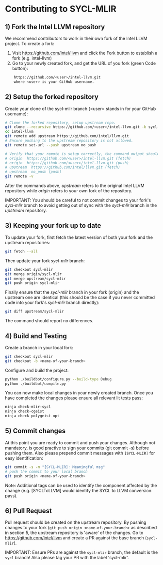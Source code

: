 # Contributing to SYCL-MLIR

## 1) Fork the Intel LLVM repository

We recommend contributors to work in their own fork of the Intel LLVM project. To create a fork:
	
  1) Visit https://github.com/intel/llvm and click the Fork button to establish a fork (e.g. intel-llvm)
  2) Go to your newly created fork, and get the URL of you fork (green Code button):
	
  ```sh
	  https://github.com/<user>/intel-llvm.git    
	  where <user> is your GitHub username.	
  ```

## 2) Setup the forked repository

Create your clone of the sycl-mlir branch (\<user\> stands in for your GitHub username):

  ```sh
  # Clone the forked repository, setup upstream repo.
  git clone --recursive https://github.com/<user>/intel-llvm.git -b sycl-mlir
  cd intel-llvm
  git remote add upstream https://github.com/intel/llvm.git
  # Ensure pushing to the upstream repository is not allowed.
  git remote set-url --push upstream no_push
  
  # Verify that your remote is setup correctly, the command output should be:
  # origin  https://github.com/<user>/intel-llvm.git (fetch)
  # origin  https://github.com/<user>/intel-llvm.git (push)
  # upstream  https://github.com/intel/llvm.git (fetch)
  # upstream  no_push (push)
  git remote -v
  ```

After the commands above, *upstream* refers to the original Intel LLVM repository while *origin* refers to your own fork of the repository.

IMPORTANT: You should be careful to not commit changes to your fork's *sycl-mlir* branch to avoid getting out of sync with the *sycl-mlir* branch in the *upstream* repository. 

## 3) Keeping your fork up to date 

To update your fork, first fetch the latest version of both your fork and the upstream repositories: 

```sh 
git fetch --all
```

Then update your fork *sycl-mlir* branch:

```sh
git checkout sycl-mlir
git merge origin/sycl-mlir
git merge upstream/sycl-mlir
git push origin sycl-mlir
```

Finally ensure that the *sycl-mlir* branch in your fork (origin) and the upstream one are identical (this should be the case if you never committed code into your fork's *sycl-mlir* branch directly):

```sh
git diff upstream/sycl-mlir
```

The command should report no differences.

## 4) Build and Testing

Create a branch in your local fork:

```sh
git checkout sycl-mlir
git checkout -b <name-of-your-branch> 
```

Configure and build the project:

```sh
python ./buildbot/configure.py --build-type Debug   
python ./buildbot/compile.py   
```

You can now make local changes in your newly created branch. Once you have completed the changes please ensure all relevant lit tests pass:

```sh
ninja check-mlir-sycl 
ninja check-cgeist
ninja check polygeist-opt
```

## 5) Commit changes

At this point you are ready to commit and push your changes. Although not mandatory, is good practive to sign your commits (git commit -s) before pushing them. Also please prepend commit messages with `[SYCL-MLIR]` for easy identification:

```sh
git commit -s -m "[SYCL-MLIR]: Meaningful msg"
# push the commit to your local branch
git push origin <name-of-your-branch> 
``` 

Note: Additional tags can be used to identify the component affected by the change (e.g. [SYCLToLLVM] would identify the SYCL to LLVM conversion pass).

## 6) Pull Request

Pull request should be created on the upstream repository. By pushing changes to your fork (`git push origin <name-of-your-branch>` as described in section 5, the upstream repository is 'aware' of the changes. Go to https://github.com/intel/llvm and create a PR against the base branch (`sycl-mlir`). 

IMPORTANT: Ensure PRs are against the `sycl-mlir` branch, the default is the `sycl` branch! Also please tag your PR with the label 'sycl-mlir'.
